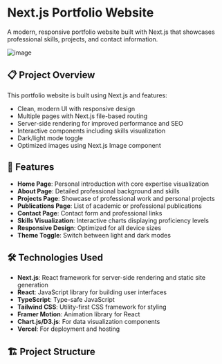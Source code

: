 # Next.js Portfolio Website

A modern, responsive portfolio website built with Next.js that showcases professional skills, projects, and contact information.

![image](https://github.com/user-attachments/assets/b0ce29e8-3f55-41cd-84b7-efe458388017)


## 📋 Project Overview

This portfolio website is built using Next.js and features:

- Clean, modern UI with responsive design
- Multiple pages with Next.js file-based routing
- Server-side rendering for improved performance and SEO
- Interactive components including skills visualization
- Dark/light mode toggle
- Optimized images using Next.js Image component

## 🚀 Features

- **Home Page**: Personal introduction with core expertise visualization
- **About Page**: Detailed professional background and skills
- **Projects Page**: Showcase of professional work and personal projects
- **Publications Page**: List of academic or professional publications
- **Contact Page**: Contact form and professional links
- **Skills Visualization**: Interactive charts displaying proficiency levels
- **Responsive Design**: Optimized for all device sizes
- **Theme Toggle**: Switch between light and dark modes

## 🛠️ Technologies Used

- **Next.js**: React framework for server-side rendering and static site generation
- **React**: JavaScript library for building user interfaces
- **TypeScript**: Type-safe JavaScript
- **Tailwind CSS**: Utility-first CSS framework for styling
- **Framer Motion**: Animation library for React
- **Chart.js/D3.js**: For data visualization components
- **Vercel**: For deployment and hosting

## 🏗️ Project Structure

